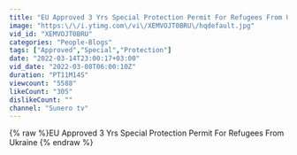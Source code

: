 ```yaml
---
title: "EU Approved 3 Yrs Special Protection Permit For Refugees From Ukraine"
image: "https:\/\/i.ytimg.com\/vi\/XEMVOJT0BRU\/hqdefault.jpg"
vid_id: "XEMVOJT0BRU"
categories: "People-Blogs"
tags: ["Approved","Special","Protection"]
date: "2022-03-14T23:00:17+03:00"
vid_date: "2022-03-08T06:00:10Z"
duration: "PT11M14S"
viewcount: "5588"
likeCount: "305"
dislikeCount: ""
channel: "Sunero tv"
---
```

{% raw %}EU Approved 3 Yrs Special Protection Permit For Refugees From Ukraine {% endraw %}
